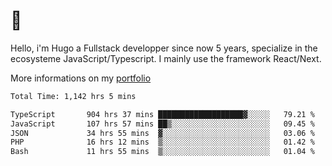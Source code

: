 # 👋 

Hello, i'm Hugo a Fullstack developper since now 5 years, specialize in the ecosysteme JavaScript/Typescript. I mainly use the framework React/Next.

More informations on my [portfolio](https://hcampos.fr)

<!--START_SECTION:waka-->

```txt
Total Time: 1,142 hrs 5 mins

TypeScript       904 hrs 37 mins ███████████████████▓░░░░░   79.21 %
JavaScript       107 hrs 57 mins ██▒░░░░░░░░░░░░░░░░░░░░░░   09.45 %
JSON             34 hrs 55 mins  ▓░░░░░░░░░░░░░░░░░░░░░░░░   03.06 %
PHP              16 hrs 12 mins  ▒░░░░░░░░░░░░░░░░░░░░░░░░   01.42 %
Bash             11 hrs 55 mins  ▒░░░░░░░░░░░░░░░░░░░░░░░░   01.04 %
```

<!--END_SECTION:waka-->
